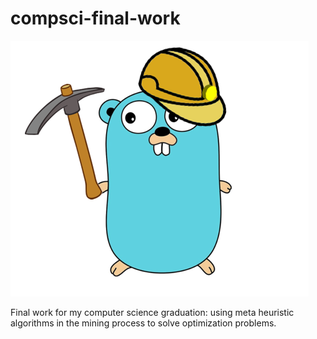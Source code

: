 # compsci-final-work

![](/assets/gobtc.png)

Final work for my computer science graduation: using meta heuristic algorithms in the mining process to solve optimization problems.
